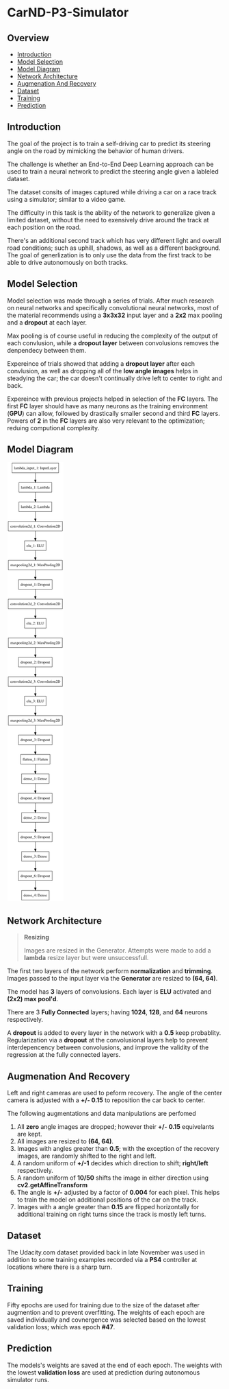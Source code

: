 # CarND-P3-Simulator

## Overview

* [Introduction](#introduction)
* [Model Selection](#model-selection)
* [Model Diagram](#model-diagram)
* [Network Architecture](#network-architecture)
* [Augmenation And Recovery](#augmenation-and-recovery)
* [Dataset](#dataset)
* [Training](#training)
* [Prediction](#prediction)

## Introduction

The goal of the project is to train a self-driving car to predict its steering angle on the road by mimicking the behavior of human drivers.

The challenge is whether an End-to-End Deep Learning approach can be used to train a neural network to predict the steering angle given a lableled dataset.

The dataset consits of images captured while driving a car on a race track using a simulator; similar to a video game.

The difficulty in this task is the ability of the network to generalize given a limited dataset, without the need to exensively drive around the track at each position on the road.

There's an additional second track which has very different light and overall road conditions; such as uphill, shadows, as well as a different background.  The goal of generlization is to only use the data from the first track to be able to drive autonomously on both tracks.


## Model Selection

Model selection was made through a series of trials.  After much research on neural networks and specifically convolutional neural networks, most of the material recommends using a __3x3x32__ input layer and a __2x2__ max pooling and a __dropout__ at each layer.

Max pooling is of course useful in reducing the complexity of the output of each convlusion, while a __dropout layer__ between convolusions removes the denpendecy between them.

Expereince of trials showed that adding a __dropout layer__ after each convlusion, as well as dropping all of the __low angle images__ helps in steadying the car; the car doesn't continually drive left to center to right and back.

Expereince with previous projects helped in selection of the __FC__ layers.  The first __FC__ layer should have as many neurons as the training environment (__GPU__) can allow, followed by drastically smaller second and third __FC__ layers.  Powers of __2__ in the __FC__ layers are also very relevant to the optimization; reduing computional complexity.


## Model Diagram

![model diagram](model.png "Model Diagram")

## Network Architecture

> __Resizing__
> 
> Images are resized in the Generator.  Attempts were made to add a **lambda** resize layer but were unsuccessfull. 

The first two layers of the network perform __normalization__ and __trimming__.    Images passed to the input layer via the __Generator__ are resized to __(64, 64)__.

The model has __3__ layers of convolusions.  Each layer is __ELU__ activated and __(2x2) max pool'd__.  

There are 3 __Fully Connected__ layers; having __1024__, __128__, and __64__ neurons respectively.

A __dropout__ is added to every layer in the network with a __0.5__ keep probablity.  Regularization via a __dropout__ at the convolusional layers help to prevent interdepencency between convolusions, and improve the validity of the regression at the fully connected layers.

## Augmenation And Recovery

Left and right cameras are used to peform recovery.  The angle of the center camera is adjusted with a __+/- 0.15__ to reposition the car back to center.

The following augmentations and data manipulations are perfomed

1. All __zero__ angle images are dropped; however their __+/- 0.15__ equivelants are kept.
2. All images are resized to __(64, 64)__.
3. Images with angles greater than __0.5__; with the exception of the recovery images, are randomly shifted to the right and left.
  1. A random uniform of __+/-1__ decides which direction to shift; __right/left__ respectively.
  2. A random uniform of __10/50__ shifts the image in either direction using __cv2.getAffineTransform__
  3. The angle is __+/-__ adjusted by a factor of __0.004__ for each pixel.  This helps to train the model on additional positions of the car on the track.
4. Images with a angle greater than __0.15__ are flipped horizontally for additional training on right turns since the track is mostly left turns.

## Dataset

The Udacity.com dataset provided back in late November was used in addition to some training examples recorded via a __PS4__ controller at locations where there is a sharp turn.

## Training

Fifty epochs are used for training due to the size of the dataset after augmention and to prevent overfitting.  The weights of each epoch are saved individually and covnergence was selected based on the lowest validation loss; which was epoch __#47__.

## Prediction

The models's weights are saved at the end of each epoch.  The weights with the lowest __validation loss__ are used at prediction during autonomous simulator runs.

